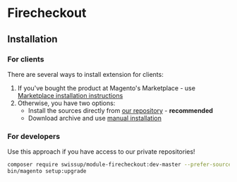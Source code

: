 # Firecheckout

## Installation

### For clients

There are several ways to install extension for clients:

 1. If you've bought the product at Magento's Marketplace - use
    [Marketplace installation instructions](https://docs.magento.com/marketplace/user_guide/buyers/install-extension.html)
 2. Otherwise, you have two options:
    - Install the sources directly from [our repository](https://docs.swissuplabs.com/m2/extensions/firecheckout/installation/composer/) - **recommended**
    - Download archive and use [manual installation](https://docs.swissuplabs.com/m2/extensions/firecheckout/installation/manual/)

### For developers

Use this approach if you have access to our private repositories!

```bash
composer require swissup/module-firecheckout:dev-master --prefer-source
bin/magento setup:upgrade
```
